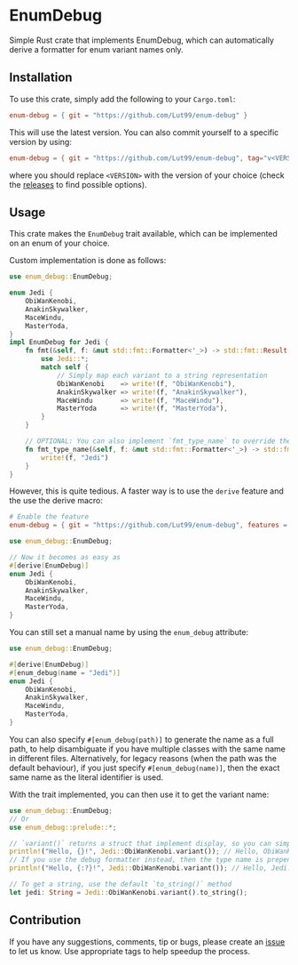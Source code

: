 # EnumDebug
Simple Rust crate that implements EnumDebug, which can automatically derive a formatter for enum variant names only.


## Installation
To use this crate, simply add the following to your `Cargo.toml`:
```toml
enum-debug = { git = "https://github.com/Lut99/enum-debug" }
```

This will use the latest version. You can also commit yourself to a specific version by using:
```toml
enum-debug = { git = "https://github.com/Lut99/enum-debug", tag="v<VERSION>" }
```
where you should replace `<VERSION>` with the version of your choice (check the [releases](https://github.com/Lut99/enum-debug/releases) to find possible options).


## Usage
This crate makes the `EnumDebug` trait available, which can be implemented on an enum of your choice.

Custom implementation is done as follows:
```rust
use enum_debug::EnumDebug;

enum Jedi {
    ObiWanKenobi,
    AnakinSkywalker,
    MaceWindu,
    MasterYoda,
}
impl EnumDebug for Jedi {
    fn fmt(&self, f: &mut std::fmt::Formatter<'_>) -> std::fmt::Result {
        use Jedi::*;
        match self {
            // Simply map each variant to a string representation
            ObiWanKenobi    => write!(f, "ObiWanKenobi"),
            AnakinSkywalker => write!(f, "AnakinSkywalker"),
            MaceWindu       => write!(f, "MaceWindu"),
            MasterYoda      => write!(f, "MasterYoda"),
        }
    }

    // OPTIONAL: You can also implement `fmt_type_name` to override the default generated type name (see below)
    fn fmt_type_name(&self, f: &mut std::fmt::Formatter<'_>) -> std::fmt::Result {
        write!(f, "Jedi")
    }
}
```

However, this is quite tedious. A faster way is to use the `derive` feature and the use the derive macro:
```toml
# Enable the feature
enum-debug = { git = "https://github.com/Lut99/enum-debug", features = ["derive"] }
```
```rust
use enum_debug::EnumDebug;

// Now it becomes as easy as
#[derive(EnumDebug)]
enum Jedi {
    ObiWanKenobi,
    AnakinSkywalker,
    MaceWindu,
    MasterYoda,
}
```

You can still set a manual name by using the `enum_debug` attribute:
```rust
use enum_debug::EnumDebug;

#[derive(EnumDebug)]
#[enum_debug(name = "Jedi")]
enum Jedi {
    ObiWanKenobi,
    AnakinSkywalker,
    MaceWindu,
    MasterYoda,
}
```

You can also specify `#[enum_debug(path)]` to generate the name as a full path, to help disambiguate if you have multiple classes with the same name in different files. Alternatively, for legacy reasons (when the path was the default behaviour), if you just specify `#[enum_debug(name)]`, then the exact same name as the literal identifier is used.

With the trait implemented, you can then use it to get the variant name:
```rust
use enum_debug::EnumDebug;
// Or
use enum_debug::prelude::*;

// `variant()` returns a struct that implement display, so you can simply use:
println!("Hello, {}!", Jedi::ObiWanKenobi.variant()); // Hello, ObiWanKenobi!
// If you use the debug formatter instead, then the type name is prepended (according to `fmt_type_name()`)
println!("Hello, {:?}!", Jedi::ObiWanKenobi.variant()); // Hello, Jedi::ObiWanKenobi!

// To get a string, use the default `to_string()` method
let jedi: String = Jedi::ObiWanKenobi.variant().to_string();
``` 


## Contribution
If you have any suggestions, comments, tip or bugs, please create an [issue](https://github.com/Lut99/enum-debug/issues) to let us know. Use appropriate tags to help speedup the process.
